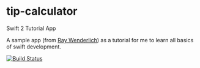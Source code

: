 # tip-calculator
Swift 2 Tutorial App

A sample app (from [Ray Wenderlich](http://www.raywenderlich.com/)) as a tutorial for me to learn all basics of swift development.


[![Build Status](https://travis-ci.org/heshamMassoud/tip-calculator.svg?branch=master)](https://travis-ci.org/heshamMassoud/tip-calculator)
